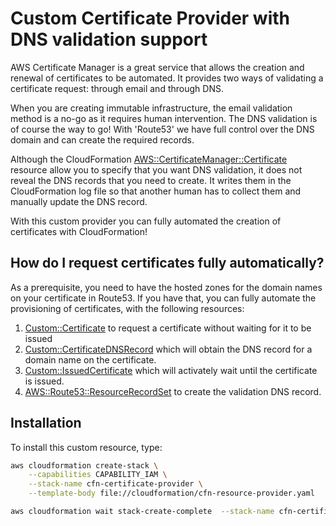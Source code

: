 # Custom Certificate Provider with DNS validation support
AWS Certificate Manager is a great service that allows the creation and renewal of certificates
to be automated. It provides two ways of validating a certificate request: through email and through DNS.

When you are creating immutable infrastructure, the email validation method is a no-go as it requires
human intervention. The DNS validation is of course the way to go! With 'Route53' we have full
control over the DNS domain and can create the required records.

Although the CloudFormation [AWS::CertificateManager::Certificate](https://docs.aws.amazon.com/AWSCloudFormation/latest/UserGuide/aws-resource-certificatemanager-certificate.html) resource allow you to specify that you want DNS validation, it does not 
reveal the DNS records that you need to create. It writes them in the CloudFormation log
file so that another human has to collect them and manually update the DNS record.

With this custom provider you can fully automated the creation of certificates with CloudFormation!


## How do I request certificates fully automatically?

As a prerequisite, you need to have the hosted zones for the domain names on your certificate in Route53. If you have that,
you can fully automate the provisioning of certificates, with the following resources:

1. [Custom::Certificate](docs/Certificate.md) to request a certificate without waiting for it to be issued
3. [Custom::CertificateDNSRecord](docs/CertificateDNSRecord) which will obtain the DNS record for a domain name on the certificate.
3. [Custom::IssuedCertificate](docs/IssuedCertificate.md) which will activately wait until the certificate is issued.
4. [AWS::Route53::ResourceRecordSet](https://docs.aws.amazon.com/Route53/latest/APIReference/API_ResourceRecordSet.html) to create the validation DNS record.


## Installation
To install this custom resource, type:

```sh
aws cloudformation create-stack \
	--capabilities CAPABILITY_IAM \
	--stack-name cfn-certificate-provider \
	--template-body file://cloudformation/cfn-resource-provider.yaml 

aws cloudformation wait stack-create-complete  --stack-name cfn-certificate-provider 
```

